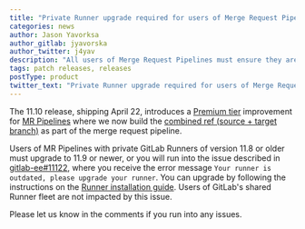 ```yaml
---
title: "Private Runner upgrade required for users of Merge Request Pipelines in GitLab 11.10"
categories: news
author: Jason Yavorksa
author_gitlab: jyavorska
author_twitter: j4yav
description: "All users of Merge Request Pipelines must ensure they are using GitLab Runners > version 11.8."
tags: patch releases, releases
postType: product
twitter_text: "Private Runner upgrade required for users of Merge Request Pipelines in @gitlab 11.10"
---
```


The 11.10 release, shipping April 22, introduces a [Premium tier](/pricing/premium/) improvement
for [MR Pipelines](https://docs.gitlab.com/ee/ci/merge_request_pipelines/index.html) where we now
build the [combined ref (source + target branch)](https://docs.gitlab.com/ee/ci/merge_request_pipelines/index.html#combined-ref-pipelines)
as part of the merge request pipeline.

Users of MR Pipelines with private GitLab Runners of version 11.8 or older
must upgrade to 11.9 or newer, or you will run into the issue described in [gitlab-ee#11122](https://gitlab.com/gitlab-org/gitlab-ee/issues/11122),
where you receive the error message `Your runner is outdated, please upgrade your runner`. You can upgrade by
following the instructions on the [Runner installation guide](https://docs.gitlab.com/runner/#install-gitlab-runner).
Users of GitLab's shared Runner fleet are not impacted by this issue.

Please let us know in the comments if you run into any issues.
